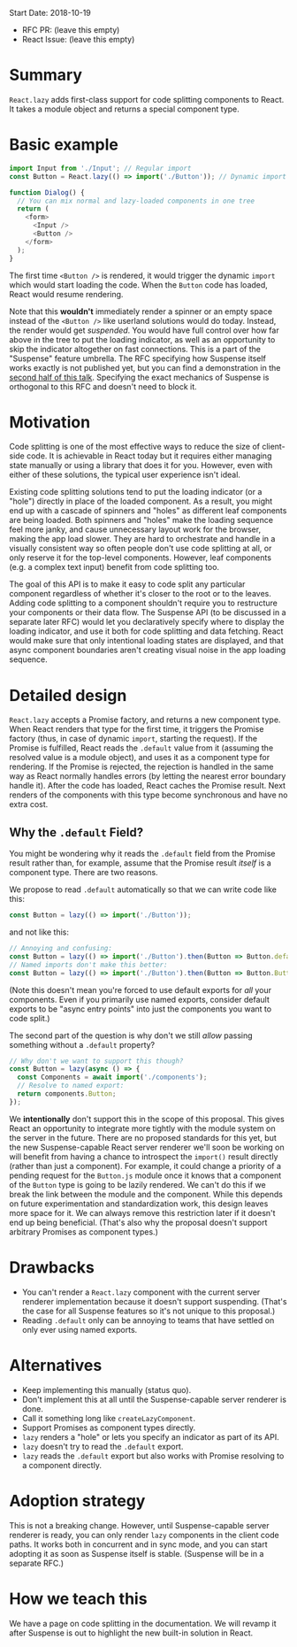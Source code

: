 
Start Date: 2018-10-19
- RFC PR: (leave this empty)
- React Issue: (leave this empty)

# Summary

`React.lazy` adds first-class support for code splitting components to React. It takes a module object and returns a special component type.

# Basic example

```js 
import Input from './Input'; // Regular import
const Button = React.lazy(() => import('./Button')); // Dynamic import

function Dialog() {
  // You can mix normal and lazy-loaded components in one tree
  return (
    <form>
      <Input />
      <Button />
    </form>
  );
}
```

The first time `<Button />` is rendered, it would trigger the dynamic `import` which would start loading the code. When the `Button` code has loaded, React would resume rendering.

Note that this **wouldn't** immediately render a spinner or an empty space instead of the `<Button />` like userland solutions would do today. Instead, the render would get *suspended*. You would have full control over how far above in the tree to put the loading indicator, as well as an opportunity to skip the indicator altogether on fast connections. This is a part of the "Suspense" feature umbrella. The RFC specifying how Suspense itself works exactly is not published yet, but you can find a demonstration in the [second half of this talk](https://reactjs.org/blog/2018/03/01/sneak-peek-beyond-react-16.html). Specifying the exact mechanics of Suspense is orthogonal to this RFC and doesn't need to block it.

# Motivation

Code splitting is one of the most effective ways to reduce the size of client-side code. It is achievable in React today but it requires either managing state manually or using a library that does it for you. However, even with either of these solutions, the typical user experience isn't ideal.

Existing code splitting solutions tend to put the loading indicator (or a "hole") directly in place of the loaded component. As a result, you might end up with a cascade of spinners and "holes" as different leaf components are being loaded. Both spinners and "holes" make the loading sequence feel more janky, and cause unnecessary layout work for the browser, making the app load slower. They are hard to orchestrate and handle in a visually consistent way so often people don't use code splitting at all, or only reserve it for the top-level components. However, leaf components (e.g. a complex text input) benefit from code splitting too.

The goal of this API is to make it easy to code split any particular component regardless of whether it's closer to the root or to the leaves. Adding code splitting to a component shouldn't require you to restructure your components or their data flow. The Suspense API (to be discussed in a separate later RFC) would let you declaratively specify where to display the loading indicator, and use it both for code splitting and data fetching. React would make sure that only intentional loading states are displayed, and that async component boundaries aren't creating visual noise in the app loading sequence.

# Detailed design

`React.lazy` accepts a Promise factory, and returns a new component type. When React renders that type for the first time, it triggers the Promise factory (thus, in case of dynamic `import`, starting the request). If the Promise is fulfilled, React reads the `.default` value from it (assuming the resolved value is a module object), and uses it as a component type for rendering. If the Promise is rejected, the rejection is handled in the same way as React normally handles errors (by letting the nearest error boundary handle it). After the code has loaded, React caches the Promise result. Next renders of the components with this type become synchronous and have no extra cost.

## Why the `.default` Field?

You might be wondering why it reads the `.default` field from the Promise result rather than, for example, assume that the Promise result _itself_ is a component type. There are two reasons.

We propose to read `.default` automatically so that we can write code like this:

```js
const Button = lazy(() => import('./Button'));
```

and not like this:

```js
// Annoying and confusing:
const Button = lazy(() => import('./Button').then(Button => Button.default);
// Named imports don't make this better:
const Button = lazy(() => import('./Button').then(Button => Button.Button);
```

(Note this doesn't mean you're forced to use default exports for *all* your components. Even if you primarily use named exports, consider default exports to be "async entry points" into just the components you want to code split.)

The second part of the question is why don't we still _allow_ passing something without a `.default` property?

```js
// Why don't we want to support this though?
const Button = lazy(async () => {
  const Components = await import('./components');
  // Resolve to named export:
  return components.Button;
});
```

We **intentionally** don't support this in the scope of this proposal. This gives React an opportunity to integrate more tightly with the module system on the server in the future. There are no proposed standards for this yet, but the new Suspense-capable React server renderer we'll soon be working on will benefit from having a chance to introspect the `import()` result directly (rather than just a component). For example, it could change a priority of a pending request for the `Button.js` module once it knows that a component of the `Button` type is going to be lazily rendered. We can't do this if we break the link between the module and the component. While this depends on future experimentation and standardization work, this design leaves more space for it. We can always remove this restriction later if it doesn't end up being beneficial. (That's also why the proposal doesn't support arbitrary Promises as component types.)

# Drawbacks

* You can't render a `React.lazy` component with the current server renderer implementation because it doesn't support suspending. (That's the case for all Suspense features so it's not unique to this proposal.)
* Reading `.default` only can be annoying to teams that have settled on only ever using named exports.

# Alternatives

* Keep implementing this manually (status quo).
* Don't implement this at all until the Suspense-capable server renderer is done.
* Call it something long like `createLazyComponent`.
* Support Promises as component types directly.
* `lazy` renders a "hole" or lets you specify an indicator as part of its API.
* `lazy` doesn't try to read the `.default` export.
* `lazy` reads the `.default` export but also works with Promise resolving to a component directly.

# Adoption strategy

This is not a breaking change. However, until Suspense-capable server renderer is ready, you can only render `lazy` components in the client code paths. It works both in concurrent and in sync mode, and you can start adopting it as soon as Suspense itself is stable. (Suspense will be in a separate RFC.)

# How we teach this

We have a page on code splitting in the documentation. We will revamp it after Suspense is out to highlight the new built-in solution in React.
